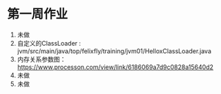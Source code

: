 # 第一周作业
1. 未做
2. 自定义的ClassLoader : jvm/src/main/java/top/felixfly/training/jvm01/HelloxClassLoader.java
3. 内存关系参数图：https://www.processon.com/view/link/6186069a7d9c0828a15640d2
4. 未做
5. 未做
